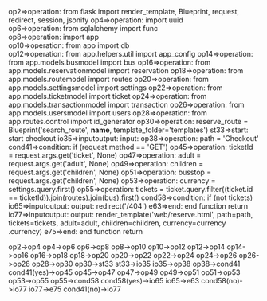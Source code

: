 op2=>operation: from flask import render_template, Blueprint, request, redirect, session, jsonify
op4=>operation: import uuid                                                                      
op6=>operation: from sqlalchemy import func                                                      
op8=>operation: import app                                                                       
op10=>operation: from app import db                                                              
op12=>operation: from app.helpers.util import app_config
op14=>operation: from app.models.busmodel import bus
op16=>operation: from app.models.reservationmodel import reservation
op18=>operation: from app.models.routemodel import routes
op20=>operation: from app.models.settingsmodel import settings
op22=>operation: from app.models.ticketmodel import ticket
op24=>operation: from app.models.transactionmodel import transaction
op26=>operation: from app.models.usersmodel import users
op28=>operation: from app.routes.control import id_generator
op30=>operation: reserve_route = Blueprint('search_route', __name__, template_folder='templates')
st33=>start: start checkout
io35=>inputoutput: input:
op38=>operation: path = 'Checkout'
cond41=>condition: if (request.method == 'GET')
op45=>operation: ticketId = request.args.get('ticket', None)
op47=>operation: adult = request.args.get('adult', None)
op49=>operation: children = request.args.get('children', None)
op51=>operation: busstop = request.args.get('children', None)
op53=>operation: currency = settings.query.first()
op55=>operation: tickets = ticket.query.filter((ticket.id == ticketId)).join(routes).join(bus).first()
cond58=>condition: if (not tickets)
io65=>inputoutput: output:  redirect('/404')
e63=>end: end function return
io77=>inputoutput: output:  render_template('web/reserve.html', path=path, tickets=tickets, adult=adult, children=children, currency=currency
.currency)
e75=>end: end function return

op2->op4
op4->op6
op6->op8
op8->op10
op10->op12
op12->op14
op14->op16
op16->op18
op18->op20
op20->op22
op22->op24
op24->op26
op26->op28
op28->op30
op30->st33
st33->io35
io35->op38
op38->cond41
cond41(yes)->op45
op45->op47
op47->op49
op49->op51
op51->op53
op53->op55
op55->cond58
cond58(yes)->io65
io65->e63
cond58(no)->io77
io77->e75
cond41(no)->io77
